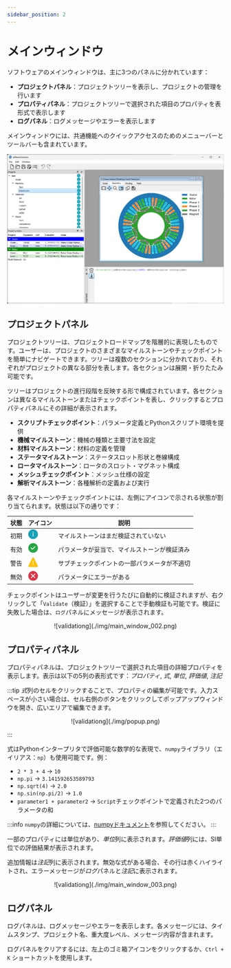 ```yaml
---
sidebar_position: 2
---
```


# メインウィンドウ

ソフトウェアのメインウィンドウは、主に3つのパネルに分かれています：
* **プロジェクトパネル**：プロジェクトツリーを表示し、プロジェクトの管理を行います  
* **プロパティパネル**：プロジェクトツリーで選択された項目のプロパティを表形式で表示します  
* **ログパネル**：ログメッセージやエラーを表示します  

メインウィンドウには、共通機能へのクイックアクセスのためのメニューバーとツールバーも含まれています。

![main window](./img/main_window_001.png)

## プロジェクトパネル

プロジェクトツリーは、プロジェクトロードマップを階層的に表現したものです。ユーザーは、プロジェクトのさまざまなマイルストーンやチェックポイントを簡単にナビゲートできます。ツリーは複数のセクションに分かれており、それぞれがプロジェクトの異なる部分を表します。各セクションは展開・折りたたみ可能です。

ツリーはプロジェクトの進行段階を反映する形で構成されています。各セクションは異なるマイルストーンまたはチェックポイントを表し、クリックするとプロパティパネルにその詳細が表示されます。

* **スクリプトチェックポイント**：パラメータ定義とPythonスクリプト環境を提供  
* **機械マイルストーン**：機械の種類と主要寸法を設定  
* **材料マイルストーン**：材料の定義を管理  
* **ステータマイルストーン**：ステータスロット形状と巻線構成  
* **ロータマイルストーン**：ロータのスロット・マグネット構成  
* **メッシュチェックポイント**：メッシュ仕様の設定  
* **解析マイルストーン**：各種解析の定義および実行  

各マイルストーンやチェックポイントには、左側にアイコンで示される状態が割り当てられます。状態は以下の通りです：

| 状態     | アイコン | 説明                                       |
|----------|----------|--------------------------------------------|
| 初期     | ![initial](./img/61799.png) | マイルストーンはまだ検証されていない             |
| 有効     | ![valid](./img/60513.png)     | パラメータが妥当で、マイルストーンが検証済み     |
| 警告     | ![warning](./img/59412.png) | サブチェックポイントの一部パラメータが不適切     |
| 無効     | ![invalid](./img/60304.png) | パラメータにエラーがある                         |

チェックポイントはユーザーが変更を行うたびに自動的に検証されますが、右クリックして「`Validate`（検証）」を選択することで手動検証も可能です。検証に失敗した場合は、`ログ`パネルにメッセージが表示されます。

<p align="center">![validationg](./img/main_window_002.png)</p>

## プロパティパネル

プロパティパネルは、プロジェクトツリーで選択された項目の詳細プロパティを表示します。表示は以下の5列の表形式です：*プロパティ*, *式*, *単位*, *評価値*, *注記*

:::tip
*式*列のセルをクリックすることで、プロパティの編集が可能です。入力スペースが小さい場合は、セル右側のボタンをクリックしてポップアップウィンドウを開き、広いエリアで編集できます。
<p align="center">![validationg](./img/popup.png)</p>
:::

式はPythonインタープリタで評価可能な数学的な表現で、`numpy`ライブラリ（エイリアス：`np`）も使用可能です。例：
* `2 * 3 + 4` → `10`
* `np.pi` → `3.141592653589793`
* `np.sqrt(4)` → `2.0`
* `np.sin(np.pi/2)` → `1.0`
* `parameter1 + parameter2` → `Script`チェックポイントで定義された2つのパラメータの和

:::info
`numpy`の詳細については、[numpyドキュメント](https://numpy.org/doc/stable/user/absolute_beginners.html)を参照してください。
:::

一部のプロパティには単位があり、*単位*列に表示されます。*評価値*列には、SI単位での評価結果が表示されます。

追加情報は*注記*列に表示されます。無効な式がある場合、その行は赤くハイライトされ、エラーメッセージが*ログ*パネルと*注記*に表示されます。

<p align="center">![validationg](./img/main_window_003.png)</p>

## ログパネル

ログパネルは、ログメッセージやエラーを表示します。各メッセージには、タイムスタンプ、プロジェクト名、重大度レベル、メッセージ内容が含まれます。

ログパネルをクリアするには、左上のゴミ箱アイコンをクリックするか、`Ctrl + K` ショートカットを使用します。

